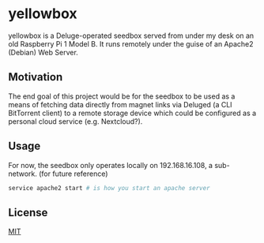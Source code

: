 # yellowbox
yellowbox is a Deluge-operated seedbox served from under my desk on an old Raspberry Pi 1 Model B. It runs remotely under the guise of an Apache2 (Debian) Web Server.

## Motivation

The end goal of this project would be for the seedbox to be used as a means of fetching data directly from magnet links via Deluged (a CLI BitTorrent client) to a remote storage device which could be configured as a personal cloud service (e.g. Nextcloud?).

## Usage

For now, the seedbox only operates locally on 192.168.16.108, a sub-network. (for future reference)
```bash
service apache2 start # is how you start an apache server
```

## License
[MIT](https://choosealicense.com/licenses/mit/)
